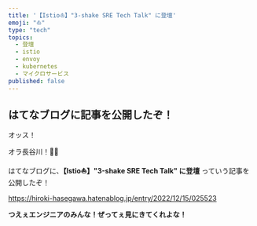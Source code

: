 ```yaml
---
title: '【Istio⛵️】"3-shake SRE Tech Talk" に登壇'
emoji: "⛵️"
type: "tech"
topics:
  - 登壇
  - istio
  - envoy
  - kubernetes
  - マイクロサービス
published: false
---
```


## はてなブログに記事を公開したぞ！

オッス！

オラ長谷川！✋🏻

はてなブログに、**【Istio⛵️】"3-shake SRE Tech Talk" に登壇** っていう記事を公開したぞ！

https://hiroki-hasegawa.hatenablog.jp/entry/2022/12/15/025523

**つえぇエンジニアのみんな！ぜってぇ見にきてくれよな！**
